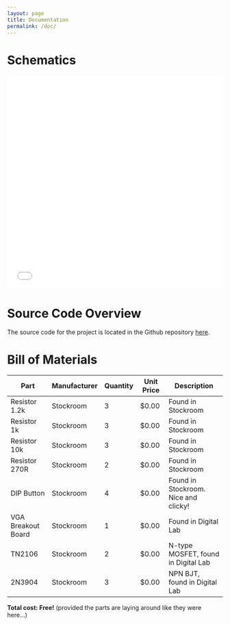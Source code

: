 ```yaml
---
layout: page
title: Documentation
permalink: /doc/
---
```


# Schematics
<!-- Include images of the schematics for your system. They should follow best practices for schematic drawings with all parts and pins clearly labeled. You may draw your schematics either with a software tool or neatly by hand. -->

<embed src="{{ site.baseurl }}/assets/schematics/schematic.pdf" type="application/pdf" width="100%" height="500em"/>
<br>

# Source Code Overview
<!-- This section should include information to describe the organization of the code base and highlight how the code connects. -->

The source code for the project is located in the Github repository [here](https://github.com/slmnemo/e155snakevga).

# Bill of Materials
<!-- The bill of materials should include all the parts used in your project along with the prices and links.  -->

| Part | Manufacturer |	Quantity | Unit Price | Description |
| ---- | ------------ | ---------| ----- | ----------- |
| Resistor 1.2k	| Stockroom	| 	3	| 	$0.00 |	Found in Stockroom |
| Resistor 1k	| Stockroom	| 	3	| 	$0.00 |	Found in Stockroom |
| Resistor 10k	| Stockroom	| 	3	| 	$0.00 |	Found in Stockroom |
| Resistor 270R	| Stockroom	| 	2	| 	$0.00 |	Found in Stockroom |
| DIP Button 	| Stockroom	| 	4	| 	$0.00 |	Found in Stockroom. Nice and clicky! |
| VGA Breakout Board	| Stockroom	| 	1	| 	$0.00 |	Found in Digital Lab |
| TN2106	| Stockroom	| 	2	| 	$0.00 |	N-type MOSFET, found in Digital Lab |
| 2N3904	| Stockroom	| 	3	| 	$0.00 |	NPN BJT, found in Digital Lab |

**Total cost: Free!** (provided the parts are laying around like they were here...)
